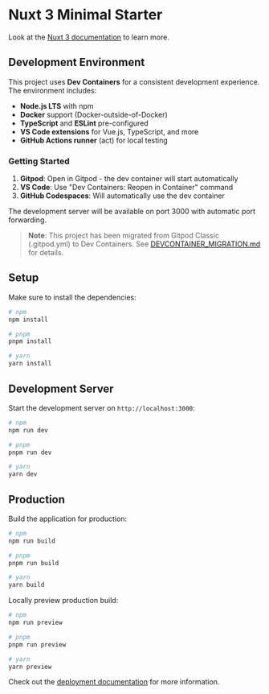 # Nuxt 3 Minimal Starter

Look at the [Nuxt 3 documentation](https://nuxt.com/docs/getting-started/introduction) to learn more.

## Development Environment

This project uses **Dev Containers** for a consistent development experience. The environment includes:

- **Node.js LTS** with npm
- **Docker** support (Docker-outside-of-Docker)
- **TypeScript** and **ESLint** pre-configured
- **VS Code extensions** for Vue.js, TypeScript, and more
- **GitHub Actions runner** (act) for local testing

### Getting Started

1. **Gitpod**: Open in Gitpod - the dev container will start automatically
2. **VS Code**: Use "Dev Containers: Reopen in Container" command
3. **GitHub Codespaces**: Will automatically use the dev container

The development server will be available on port 3000 with automatic port forwarding.

> **Note**: This project has been migrated from Gitpod Classic (.gitpod.yml) to Dev Containers. See [DEVCONTAINER_MIGRATION.md](./DEVCONTAINER_MIGRATION.md) for details.

## Setup

Make sure to install the dependencies:

```bash
# npm
npm install

# pnpm
pnpm install

# yarn
yarn install
```

## Development Server

Start the development server on `http://localhost:3000`:

```bash
# npm
npm run dev

# pnpm
pnpm run dev

# yarn
yarn dev
```

## Production

Build the application for production:

```bash
# npm
npm run build

# pnpm
pnpm run build

# yarn
yarn build
```

Locally preview production build:

```bash
# npm
npm run preview

# pnpm
pnpm run preview

# yarn
yarn preview
```

Check out the [deployment documentation](https://nuxt.com/docs/getting-started/deployment) for more information.
